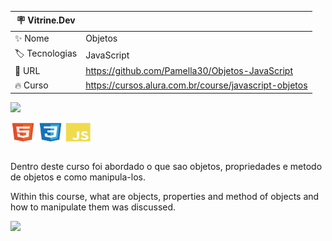 | :placard: Vitrine.Dev |     |
| -------------  | --- |
| :sparkles: Nome        | Objetos
| :label: Tecnologias | JavaScript
| :rocket: URL    | https://github.com/Pamella30/Objetos-JavaScript
| :fire: Curso    | https://cursos.alura.com.br/course/javascript-objetos

![](https://user-images.githubusercontent.com/74403459/220712770-197740d1-27a6-4b33-9391-1719f269fe4b.png#vitrinedev)

<div style="display: inline_block">
  <img align="center" alt="Rafa-HTML" height="30" width="40" src="https://raw.githubusercontent.com/devicons/devicon/master/icons/html5/html5-original.svg">
  <img align="center" alt="Rafa-CSS" height="30" width="40" src="https://raw.githubusercontent.com/devicons/devicon/master/icons/css3/css3-original.svg">
  <img align="center" alt="Rafa-Js" height="30" width="40" src="https://raw.githubusercontent.com/devicons/devicon/master/icons/javascript/javascript-plain.svg">
<div><br>

Dentro deste curso foi abordado o que sao objetos, propriedades e metodo de objetos e como manipula-los.

Within this course, what are objects, properties and method of objects and how to manipulate them was discussed.

<div>
    <a href="https://www.linkedin.com/in/pamella-oliveira-cruz" target="_blank"><img src="https://img.shields.io/badge/-LinkedIn-%230077B5?style=for-the-badge&logo=linkedin&logoColor=white" target="_blank"></a> 
<div>


